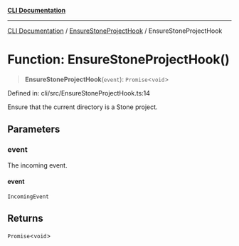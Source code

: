 [**CLI Documentation**](../../README.md)

***

[CLI Documentation](../../README.md) / [EnsureStoneProjectHook](../README.md) / EnsureStoneProjectHook

# Function: EnsureStoneProjectHook()

> **EnsureStoneProjectHook**(`event`): `Promise`\<`void`\>

Defined in: cli/src/EnsureStoneProjectHook.ts:14

Ensure that the current directory is a Stone project.

## Parameters

### event

The incoming event.

#### event

`IncomingEvent`

## Returns

`Promise`\<`void`\>
